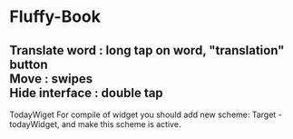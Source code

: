 # Fluffy-Book

Translate word : long tap on word, "translation" button  
Move : swipes  
Hide interface : double tap  
----
TodayWiget
For compile of widget you should add new scheme: Target - todayWidget, and make this scheme is active.
